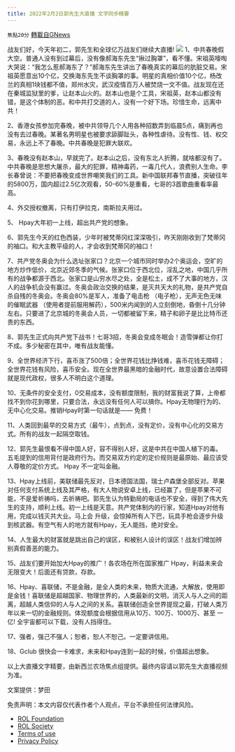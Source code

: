 ```yaml
---
title: 2022年2月2日郭先生大直播 文字同步精要
---
```

`焦點20分` [轉載自GNews](https://gnews.org/zh-hans/1947001/)

战友们好，今天年初二，郭先生和全球亿万战友们继续大直播!
![](https://assets.gnews.org/wp-content/uploads/2022/02/2ef567eedefbdeeaecca610d5e8310f6_500x0.jpg)
1、中共春晚假大空。普通人没有到过幕后，没有像郝海东先生“揪过胸罩”，看不懂。宋祖英嚎啕大哭说：“我怎么惹郝海东了？”郝海东先生讲出了春晚真实的幕后的肮脏交易。宋祖英愿意出10个亿，交换海东先生不谈胸罩的事。明星的真相价值10个亿，杨改兰的真相1块钱都不值，郑州水灾，武汉疫情百万人被焚烧一文不值。战友现在还在秦城监狱里的爹，让赵本山火的。赵本山也是个工具，宋祖英，赵本山都没有错，是这个体制的恶。和中共打交道的人，没有一个好下场。珍惜生命，远离中共！

2、香港女孩参加完春晚，被中共领导几个人用各种招数弄到临晨5点，痛到再也没有去过春晚。某著名男明星也被要求舔脚趾头，各种性虐待。没有性、钱、权交易，永远上不了春晚。中共春晚是犯罪大联欢。

3、春晚没有赵本山，早就完了。赵本山之后，没有东北人折腾，就啥都没有了。中共春晚是思想大屠杀，最大的犯罪，精神毒药，一毒几代人，浪费别人生命。李长春曾说：不要把春晚变成世界嘲笑我们的工具。新中国联邦春节直播，突破往年的5800万，国内超过2.5亿次观看，50-60%是重看，七哥的3首歌曲重看率最高。

4、外交授权撤离，只有打伊拉克，南斯拉夫用过。

5、 Hpay大年初一上线，超出共产党的想象。

6、郭先生今天的红色西装，少年时被梵蒂冈红深深吸引，昨天刚刚收到了梵蒂冈的袖口。和大主教平级的人，才会收到梵蒂冈的袖口！

7、共产党冬奥会为什么选址张家口？北京一个城市同时举办2个奥运会，空旷的地方炒作低价，北京近郊冬季的气候。张家口位于西北位，淫乱之地，中国几乎所有的战争都源于西北。张家口是山穷水尽之处，全是松土，成不了大事的地方，汉人的战争机会没有赢过。冬奥会政治交换的结果，是灭共天大的礼物，是共产党自杀自残的冬奥会。冬奥会80%是军人，准备了电击枪 （电子枪），无声无色无味的催眠武器 （使用者提前服用解药），500米内闻到的人立刻倒地，昏倒十几分钟左右。只要进了北京城的冬奥会人员，一切都被留下来，精子和卵子是比比特币还贵的东西。

8、郭先生正式向共产党下战书！七哥3招，冬奥会变成冬眠会！造雪弹都让你打不成。多少秘密在其中，唯有战友能懂。

9、全世界经济下行，喜币涨了500倍；全世界花钱比挣钱难，喜币花钱无障碍；全世界花钱有风险，喜币安全。现在全世界最黑暗的金融时代，故意设置合法障碍就是现代政权，很多人不明白这个道理。

10、无条件的安全支付，0交易成本，没有额度限制，我的财富我说了算，上帝都找不到你花到哪里，只要合法，永远没有任何人可以搞你。Hpay无物理行为的、无中心化交易。推销Hpay时第一句话就是—— 免费！

11、人类回到最早的交易方式（最牛），点到点，没有定价，没有中心化的交易方式。所有的战友一起隔空取钱。

12、郭先生最恨看不得中国人好，容不得别人好，这是中共在中国人植下的毒。五毛提到的信用背付是政府行为。而交易双方约定的定价规则是最原始、最应该受人尊敬的定价方式。 Hpay 不一定叫金融。

13、Hpay上线前，美联储最先反对，日本德国法国，瑞士卢森堡全部反对。苹果对任何支付系统上线及其严格，有大人物说安卓上线，已经赢了，但是苹果不可能，不是爱祈祷吗，去祈祷吧。郭先生认为特勤局的电话也不安全，得到了伟大先生的支持，顺利上线。初一上线是天意。共产党体制内的行家，知道Hpay对他有用，完成以钱灭共大业。马上会 升级，会惊掉所有人下巴，玩具手枪会逐步升级到核武器。有空气有人的地方就有Hpay，无人能挡，绝对安全。

14、人生最大的财富就是跳出自己的误区，和被别人设计的误区！战友们增加辨别真假善恶的能力。

15、战友们要开始加大Hpay的推广！各农场在所在国家推广 Hpay，利益未来会无限变大！后面还有贷款，存款。

16、Hpay、喜联储，不是金融，是全人类的未来，物质大流通，大解放，使用即是金钱！喜联储是超越国家、物理世界的，人类最新的文明，消灭人与人之间的距离，超越人类信仰的人与人之间的关系。喜联储创造全世界提现之最，打破人类万年以来一切的金融规则。体现额度会根据信用从10万、100万、1000万、甚至 一亿! 全宇宙都可以下载，没有人挡得住。

17、强者，强己不强人；恕者，恕人不恕己。一定要讲信用。

18、Gclub 很快会一卡难求，未来和Hpay连到一起的时候，价值超出想象。

以上大直播文字精要，由新西兰农场焦点组提供。最终内容请以郭先生大直播视频为准。

文案提供：梦田

 

免责声明：本文内容仅代表作者个人观点，平台不承担任何法律风险。

- [ROL Foundation](https://rolfoundation.org/)
- [ROL Society](https://rolsociety.org/)
- [Terms of use](https://gnews.org/terms-of-use-3/)
- [Privacy Policy](https://gnews.org/privacy-policy/)
